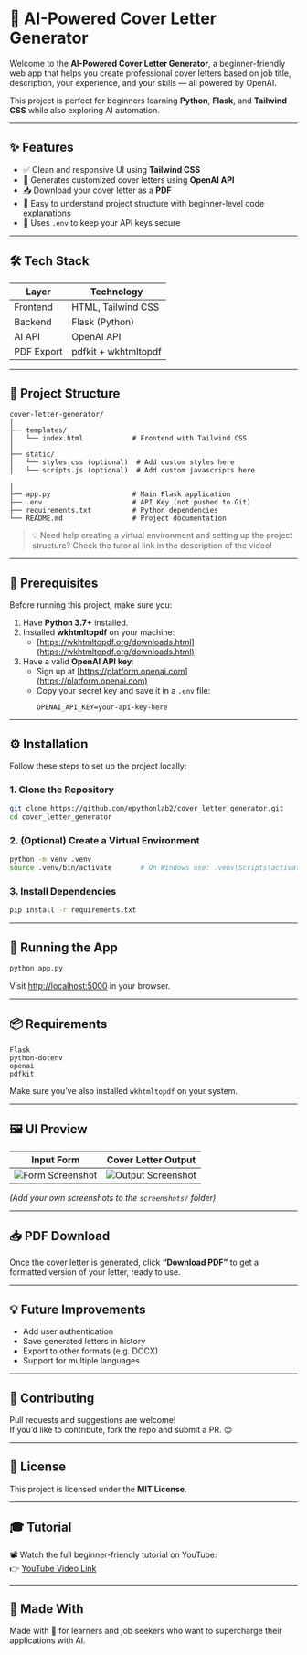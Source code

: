 # 📝 AI-Powered Cover Letter Generator

Welcome to the **AI-Powered Cover Letter Generator**, a beginner-friendly web app that helps you create professional cover letters based on job title, description, your experience, and your skills — all powered by OpenAI.

This project is perfect for beginners learning **Python**, **Flask**, and **Tailwind CSS** while also exploring AI automation.

---

## ✨ Features

- ✅ Clean and responsive UI using **Tailwind CSS**
- 🤖 Generates customized cover letters using **OpenAI API**
- 📥 Download your cover letter as a **PDF**
- 🧩 Easy to understand project structure with beginner-level code explanations
- 🔐 Uses `.env` to keep your API keys secure

---

## 🛠 Tech Stack

| Layer         | Technology        |
|---------------|-------------------|
| Frontend      | HTML, Tailwind CSS |
| Backend       | Flask (Python)     |
| AI API        | OpenAI API         |
| PDF Export    | pdfkit + wkhtmltopdf |

---

## 📁 Project Structure

```
cover-letter-generator/
│
├── templates/
│   └── index.html            # Frontend with Tailwind CSS
│
├── static/
│   └── styles.css (optional)  # Add custom styles here
│   └── scripts.js (optional)  # Add custom javascripts here

│
├── app.py                    # Main Flask application
├── .env                      # API Key (not pushed to Git)
├── requirements.txt          # Python dependencies
└── README.md                 # Project documentation
```

> 💡 Need help creating a virtual environment and setting up the project structure? Check the tutorial link in the description of the video!

---

## 🔐 Prerequisites

Before running this project, make sure you:

1. Have **Python 3.7+** installed.
2. Installed **wkhtmltopdf** on your machine:
   - [https://wkhtmltopdf.org/downloads.html](https://wkhtmltopdf.org/downloads.html)
3. Have a valid **OpenAI API key**:
   - Sign up at [https://platform.openai.com](https://platform.openai.com)
   - Copy your secret key and save it in a `.env` file:
     ```
     OPENAI_API_KEY=your-api-key-here
     ```

---

## ⚙️ Installation

Follow these steps to set up the project locally:

### 1. Clone the Repository

```bash
git clone https://github.com/epythonlab2/cover_letter_generator.git
cd cover_letter_generator
```

### 2. (Optional) Create a Virtual Environment

```bash
python -m venv .venv
source .venv/bin/activate       # On Windows use: .venv\Scripts\activate
```

### 3. Install Dependencies

```bash
pip install -r requirements.txt
```

---

## 🚀 Running the App

```bash
python app.py
```

Visit [http://localhost:5000](http://localhost:5000) in your browser.

---

## 📦 Requirements

```text
Flask
python-dotenv
openai
pdfkit
```

Make sure you’ve also installed `wkhtmltopdf` on your system.

---

## 🖼️ UI Preview

| Input Form                          | Cover Letter Output                  |
|-------------------------------------|--------------------------------------|
| ![Form Screenshot](screenshots/form.png) | ![Output Screenshot](screenshots/output.png) |

*(Add your own screenshots to the `screenshots/` folder)*

---

## 📥 PDF Download

Once the cover letter is generated, click **“Download PDF”** to get a formatted version of your letter, ready to use.

---

## 💡 Future Improvements

- Add user authentication
- Save generated letters in history
- Export to other formats (e.g. DOCX)
- Support for multiple languages

---

## 🤝 Contributing

Pull requests and suggestions are welcome!  
If you’d like to contribute, fork the repo and submit a PR. 😊

---

## 📜 License

This project is licensed under the **MIT License**.

---

## 🎓 Tutorial

📽️ Watch the full beginner-friendly tutorial on YouTube:  
👉 [YouTube Video Link](#)

---

## 🧠 Made With

Made with 💙 for learners and job seekers who want to supercharge their applications with AI.
